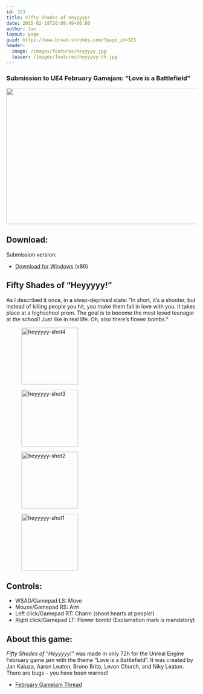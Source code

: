 ```yaml
---
id: 323
title: Fifty Shades of Heyyyyy!
date: 2015-02-19T20:09:49+00:00
author: Jan
layout: page
guid: https://www.broad-strokes.com/?page_id=323
header:
  image: /images/features/heyyyyy.jpg
  teaser: /images/features/heyyyyy-th.jpg
---
```

### Submission to UE4 February Gamejam: &#8220;Love is a Battlefield&#8221;

[<img class="alignnone wp-image-325 size-large" title=" " src="https://www.broad-strokes.com/images/wp-content/uploads/2015/02/heyyyyy-shot1-1024x576.jpg" alt="" width="640" height="360" srcset="https://www.broad-strokes.com/images/wp-content/uploads/2015/02/heyyyyy-shot1-1024x576.jpg 1024w, https://www.broad-strokes.com/images/wp-content/uploads/2015/02/heyyyyy-shot1-300x169.jpg 300w, https://www.broad-strokes.com/images/wp-content/uploads/2015/02/heyyyyy-shot1.jpg 1600w" sizes="(max-width: 640px) 100vw, 640px" />](https://www.broad-strokes.com/images/wp-content/uploads/2015/02/heyyyyy-shot1.jpg)

## Download:

Submission version:

  * [Download for Windows](https://www.broad-strokes.com/download/heyyyyy.zip) (x86)

## Fifty Shades of &#8220;Heyyyyy!&#8221;

As I described it once, in a sleep-deprived state: &#8220;In short, it&#8217;s a shooter, but instead of killing people you hit, you make them fall in love with you. It takes place at a highschool prom. The goal is to become the most loved teenager at the school! Just like in real life. Oh, also there&#8217;s flower bombs.&#8221;

<div id='gallery-7' class='gallery galleryid-323 gallery-columns-4 gallery-size-thumbnail'>
  <figure class='gallery-item'>

  <div class='gallery-icon landscape'>
    <a href='https://www.broad-strokes.com/images/wp-content/uploads/2015/02/heyyyyy-shot4.jpg'><img width="150" height="150" src="https://www.broad-strokes.com/images/wp-content/uploads/2015/02/heyyyyy-shot4-150x150.jpg" class="attachment-thumbnail size-thumbnail" alt="heyyyyy-shot4" /></a>
  </div></figure><figure class='gallery-item'>

  <div class='gallery-icon landscape'>
    <a href='https://www.broad-strokes.com/images/wp-content/uploads/2015/02/heyyyyy-shot3.jpg'><img width="150" height="150" src="https://www.broad-strokes.com/images/wp-content/uploads/2015/02/heyyyyy-shot3-150x150.jpg" class="attachment-thumbnail size-thumbnail" alt="heyyyyy-shot3" /></a>
  </div></figure><figure class='gallery-item'>

  <div class='gallery-icon landscape'>
    <a href='https://www.broad-strokes.com/images/wp-content/uploads/2015/02/heyyyyy-shot2.jpg'><img width="150" height="150" src="https://www.broad-strokes.com/images/wp-content/uploads/2015/02/heyyyyy-shot2-150x150.jpg" class="attachment-thumbnail size-thumbnail" alt="heyyyyy-shot2" /></a>
  </div></figure><figure class='gallery-item'>

  <div class='gallery-icon landscape'>
    <a href='https://www.broad-strokes.com/images/wp-content/uploads/2015/02/heyyyyy-shot1.jpg'><img width="150" height="150" src="https://www.broad-strokes.com/images/wp-content/uploads/2015/02/heyyyyy-shot1-150x150.jpg" class="attachment-thumbnail size-thumbnail" alt="heyyyyy-shot1" /></a>
  </div></figure>
</div>

## Controls:

  * WSAD/Gamepad LS: Move
  * Mouse/Gamepad RS: Aim
  * Left click/Gamepad RT: Charm (shoot hearts at people!)
  * Right click/Gamepad LT: Flower bomb! (Exclamation mark is mandatory)

## About this game:

_Fifty Shades of &#8220;Heyyyyy!&#8221;_ was made in only 72h for the Unreal Engine February game jam with the theme &#8220;Love is a Battlefield&#8221;. It was created by Jan Kaluza, Aaron Leaton, Bruno Brito, Levon Church, and Niky Leaton. There are bugs &#8211; you have been warned!

  * [February Gamejam Thread](https://forums.unrealengine.com/showthread.php?58244-FEBRUARY-GAME-JAM-Theme-LOVE-IS-A-BATTLEFIELD&p=222687&viewfull=1#post222687)
